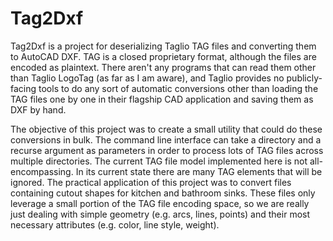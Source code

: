 # Tag2Dxf
Tag2Dxf is a project for deserializing Taglio TAG files and converting them to AutoCAD DXF. TAG is a closed proprietary format, although the files are encoded as plaintext. There aren't any programs that can read them other than Taglio LogoTag (as far as I am aware), and Taglio provides no publicly-facing tools to do any sort of automatic conversions other than loading the TAG files one by one in their flagship CAD application and saving them as DXF by hand.

The objective of this project was to create a small utility that could do these conversions in bulk. The command line interface can take a directory and a recurse argument as parameters in order to process lots of TAG files across multiple directories. The current TAG file model implemented here is not all-encompassing. In its current state there are many TAG elements that will be ignored. The practical application of this project was to convert files containing cutout shapes for kitchen and bathroom sinks. These files only leverage a small portion of the TAG file encoding space, so we are really just dealing with simple geometry (e.g. arcs, lines, points) and their most necessary attributes (e.g. color, line style, weight).
